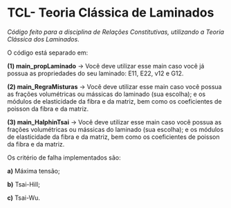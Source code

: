 # TCL- Teoria Clássica de Laminados
_Código feito para a disciplina de Relações Constitutivas, utilizando a Teoria Clássica dos Laminados_.

O código está separado em:

**(1) main_propLaminado** -> Você deve utilizar esse main caso você já possua as propriedades do seu laminado: E11, E22, v12 e G12.

**(2) main_RegraMisturas** -> Você deve utilizar esse main caso você possua as frações volumétricas ou mássicas do laminado (sua escolha); e os módulos de elasticidade da fibra e da matriz, bem como os coeficientes de poisson da fibra e da matriz.

**(3) main_HalphinTsai** -> Você deve utilizar esse main caso você possua as frações volumétricas ou mássicas do laminado (sua escolha); e os módulos de elasticidade da fibra e da matriz, bem como os coeficientes de poisson da fibra e da matriz.

Os critério de falha implementados são:

**a)** Máxima tensão;

**b)** Tsai-Hill;

**c)** Tsai-Wu.
